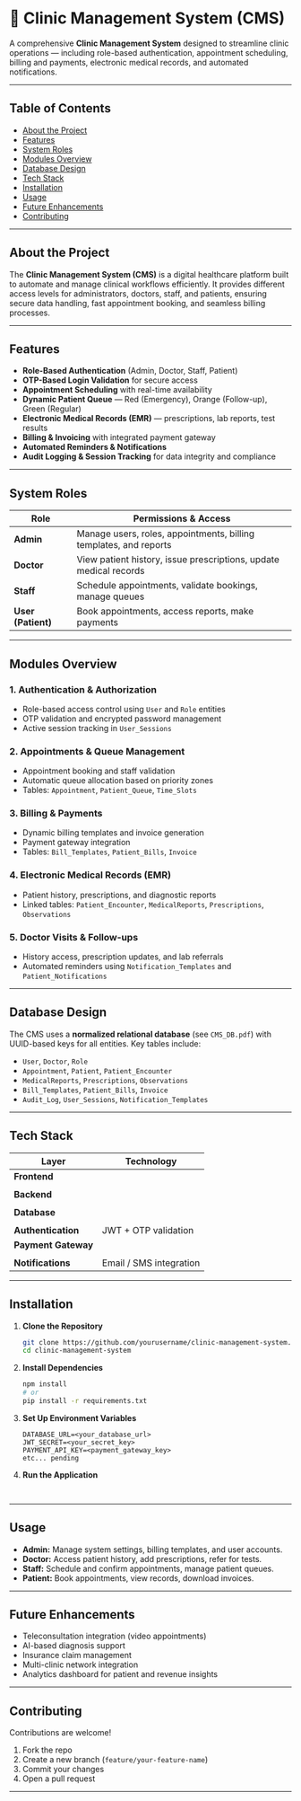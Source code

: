 # 🏥 Clinic Management System (CMS)

A comprehensive **Clinic Management System** designed to streamline clinic operations — including role-based authentication, appointment scheduling, billing and payments, electronic medical records, and automated notifications.

---

##  Table of Contents

* [About the Project](#about-the-project)
* [Features](#features)
* [System Roles](#system-roles)
* [Modules Overview](#modules-overview)
* [Database Design](#database-design)
* [Tech Stack](#tech-stack)
* [Installation](#installation)
* [Usage](#usage)
* [Future Enhancements](#future-enhancements)
* [Contributing](#contributing)

---

##  About the Project

The **Clinic Management System (CMS)** is a digital healthcare platform built to automate and manage clinical workflows efficiently.
It provides different access levels for administrators, doctors, staff, and patients, ensuring secure data handling, fast appointment booking, and seamless billing processes.

---

## Features

* **Role-Based Authentication** (Admin, Doctor, Staff, Patient)
* **OTP-Based Login Validation** for secure access
* **Appointment Scheduling** with real-time availability
* **Dynamic Patient Queue** — Red (Emergency), Orange (Follow-up), Green (Regular)
* **Electronic Medical Records (EMR)** — prescriptions, lab reports, test results
* **Billing & Invoicing** with integrated payment gateway
* **Automated Reminders & Notifications**
* **Audit Logging & Session Tracking** for data integrity and compliance

---

##  System Roles

| Role               | Permissions & Access                                              |
| ------------------ | ----------------------------------------------------------------- |
| **Admin**          | Manage users, roles, appointments, billing templates, and reports |
| **Doctor**         | View patient history, issue prescriptions, update medical records |
| **Staff**          | Schedule appointments, validate bookings, manage queues           |
| **User (Patient)** | Book appointments, access reports, make payments                  |

---

##  Modules Overview

### 1. Authentication & Authorization

* Role-based access control using `User` and `Role` entities
* OTP validation and encrypted password management
* Active session tracking in `User_Sessions`

### 2. Appointments & Queue Management

* Appointment booking and staff validation
* Automatic queue allocation based on priority zones
* Tables: `Appointment`, `Patient_Queue`, `Time_Slots`

### 3. Billing & Payments

* Dynamic billing templates and invoice generation
* Payment gateway integration
* Tables: `Bill_Templates`, `Patient_Bills`, `Invoice`

### 4. Electronic Medical Records (EMR)

* Patient history, prescriptions, and diagnostic reports
* Linked tables: `Patient_Encounter`, `MedicalReports`, `Prescriptions`, `Observations`

### 5. Doctor Visits & Follow-ups

* History access, prescription updates, and lab referrals
* Automated reminders using `Notification_Templates` and `Patient_Notifications`

---

##  Database Design

The CMS uses a **normalized relational database** (see `CMS_DB.pdf`) with UUID-based keys for all entities.
Key tables include:

* `User`, `Doctor`, `Role`
* `Appointment`, `Patient`, `Patient_Encounter`
* `MedicalReports`, `Prescriptions`, `Observations`
* `Bill_Templates`, `Patient_Bills`, `Invoice`
* `Audit_Log`, `User_Sessions`, `Notification_Templates`

---

## Tech Stack

| Layer               | Technology              |
| ------------------- | ----------------------- |
| **Frontend**        |                         |
|                     |                         |
| **Backend**         |                         |
|                     |                         |
| **Database**        |                         |
|                     |                         |
| **Authentication**  | JWT + OTP validation    |
| **Payment Gateway** |                         |
|                     |                         |
| **Notifications**   | Email / SMS integration |

---

##  Installation

1. **Clone the Repository**

   ```bash
   git clone https://github.com/yourusername/clinic-management-system.git
   cd clinic-management-system
   ```

2. **Install Dependencies**

   ```bash
   npm install
   # or
   pip install -r requirements.txt
   ```

3. **Set Up Environment Variables**

   ```
   DATABASE_URL=<your_database_url>
   JWT_SECRET=<your_secret_key>
   PAYMENT_API_KEY=<payment_gateway_key>
   etc... pending
   ```

4. **Run the Application**

   ```bash
  
   ```

---

##  Usage

* **Admin:** Manage system settings, billing templates, and user accounts.
* **Doctor:** Access patient history, add prescriptions, refer for tests.
* **Staff:** Schedule and confirm appointments, manage patient queues.
* **Patient:** Book appointments, view records, download invoices.

---

##  Future Enhancements

* Teleconsultation integration (video appointments)
* AI-based diagnosis support
* Insurance claim management
* Multi-clinic network integration
* Analytics dashboard for patient and revenue insights

---

##  Contributing

Contributions are welcome!

1. Fork the repo
2. Create a new branch (`feature/your-feature-name`)
3. Commit your changes
4. Open a pull request

---



